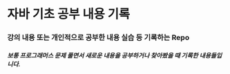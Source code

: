 <h1>자바 기초 공부 내용 기록</h1>
<h3>강의 내용 또는 개인적으로 공부한 내용 실습 등 기록하는 Repo</h3>
<h5>보통 프로그래머스 문제 풀면서 새로운 내용을 공부하거나 찾아봤을 때 기록한 내용들입니다.</h5>
